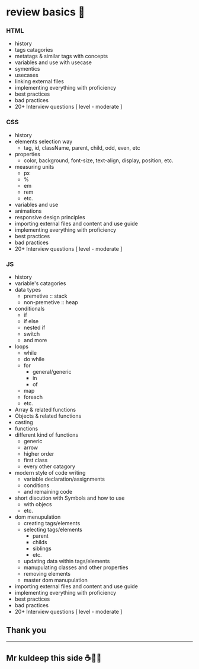 # review basics 📌

### HTML 
- history
- tags catagories
- metatags & similar tags with concepts
- variables and use with usecase
- symentics 
- usecases
- linking external files
- implementing everything with proficiency 
- best practices
- bad practices
- 20+ Interview questions [ level - moderate ]

### CSS 
- history
- elements selection way
    - tag, id, className, parent, child, odd, even, etc
- properties
    - color, background, font-size, text-align, display, position, etc.
- measuring units
    - px
    - %
    - em
    - rem 
    - etc.
- variables and use
- animations
- responsive design principles 
- importing external files and content and use guide
- implementing everything with proficiency 
- best practices
- bad practices
- 20+ Interview questions [ level - moderate ]

### JS
- history
- variable's catagories
- data types 
    - premetive :: stack
    - non-premetive :: heap
- conditionals 
    - if 
    - if else
    - nested if
    - switch
    - and more
- loops
    - while
    - do while
    - for
        - general/generic
        - in 
        - of
    - map
    - foreach
    - etc.
- Array & related functions
- Objects & related functions
- casting
- functions
- different kind of functions
    - generic
    - arrow
    - higher order
    - first class 
    - every other catagory
- modern style of code writing
    - variable declaration/assignments
    - conditions    
    - and remaining code
- short discution with Symbols and how to use
    - with objecs 
    - etc.
- dom menupulation
    - creating tags/elements
    - selecting tags/elements
        - parent
        - childs
        - siblings
        - etc. 
    - updating data within tags/elements
    - manupulating classes and other properties
    - removing elements
    - master dom manupulation
- importing external files and content and use guide
- implementing everything with proficiency 
- best practices
- bad practices
- 20+ Interview questions [ level - moderate ]

## **Thank you** 
---
## Mr kuldeep this side ☕👨‍💻


